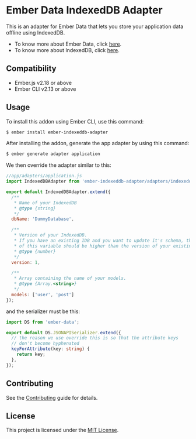 # Ember Data IndexedDB Adapter

This is an adapter for Ember Data that lets you store your application data offline using IndexedDB.

* To know more about Ember Data, click [here](https://github.com/emberjs/data).
* To know more about IndexedDB, click [here](https://developer.mozilla.org/en-US/docs/Web/API/IndexedDB_API).

Compatibility
------------------------------------------------------------------------------

* Ember.js v2.18 or above
* Ember CLI v2.13 or above

## Usage

To install this addon using Ember CLI, use this command:

```bash
$ ember install ember-indexeddb-adapter
```

After installing the addon, generate the app adapter by using this command:

```bash
$ ember generate adapter application
```

We then override the adapter similar to this:

```js
//app/adapters/application.js
import IndexedDBAdapter from 'ember-indexeddb-adapter/adapters/indexeddb';

export default IndexedDBAdapter.extend({
  /**
   * Name of your IndexedDB
   * @type {string}
   */
  dbName: 'DummyDatabase',

  /**
   * Version of your IndexedDB.
   * If you have an existing IDB and you want to update it's schema, the value
   * of this variable should be higher than the version of your existing IDB.
   * @type {number}
   */
  version: 1,

  /**
   * Array containing the name of your models.
   * @type {Array.<string>}
   */
  models: ['user', 'post']
});
```

and the serializer must be this:
```ts
import DS from 'ember-data';

export default DS.JSONAPISerializer.extend({
  // the reason we use override this is so that the attribute keys
  // don't become hyphenated
  keyForAttribute(key: string) {
    return key;
  },
});
```

Contributing
------------------------------------------------------------------------------

See the [Contributing](CONTRIBUTING.md) guide for details.


License
------------------------------------------------------------------------------

This project is licensed under the [MIT License](LICENSE.md).
